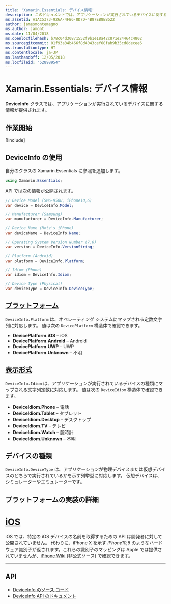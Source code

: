 ```yaml
---
title: 'Xamarin.Essentials: デバイス情報'
description: このドキュメントでは、アプリケーションが実行されているデバイスに関する情報を提供する Xamarin.Essentials の DeviceInfo クラスについて説明します。
ms.assetid: A1AC5373-926A-4FB6-8D7D-4B87EB8EB522
author: jamesmontemagno
ms.author: jamont
ms.date: 11/04/2018
ms.openlocfilehash: b78c04d30871552f9b1e18a42c871e24464c4802
ms.sourcegitcommit: 01f93a34b466f8d4043cef68fab9b35cd8decee6
ms.translationtype: HT
ms.contentlocale: ja-JP
ms.lasthandoff: 12/05/2018
ms.locfileid: "52898954"
---
```

# <a name="xamarinessentials-device-information"></a>Xamarin.Essentials: デバイス情報

**DeviceInfo** クラスでは、アプリケーションが実行されているデバイスに関する情報が提供されます。

## <a name="get-started"></a>作業開始

[!include[](~/essentials/includes/get-started.md)]

## <a name="using-deviceinfo"></a>DeviceInfo の使用

自分のクラスの Xamarin.Essentials に参照を追加します。

```csharp
using Xamarin.Essentials;
```

API では次の情報が公開されます。

```csharp
// Device Model (SMG-950U, iPhone10,6)
var device = DeviceInfo.Model;

// Manufacturer (Samsung)
var manufacturer = DeviceInfo.Manufacturer;

// Device Name (Motz's iPhone)
var deviceName = DeviceInfo.Name;

// Operating System Version Number (7.0)
var version = DeviceInfo.VersionString;

// Platform (Android)
var platform = DeviceInfo.Platform;

// Idiom (Phone)
var idiom = DeviceInfo.Idiom;

// Device Type (Physical)
var deviceType = DeviceInfo.DeviceType;
```

## <a name="platformsxrefxamarinessentialsdeviceinfoplatforms"></a>[プラットフォーム](xref:Xamarin.Essentials.DeviceInfo.Platforms)

`DeviceInfo.Platform` は、オペレーティング システムにマップされる定数文字列に対応します。 値は次の `DevicePlatform` 構造体で確認できます。

- **DevicePlatform.iOS** – iOS
- **DevicePlatform.Android** – Android
- **DevicePlatform.UWP** – UWP
- **DevicePlatform.Unknown** – 不明

## <a name="idiomsxrefxamarinessentialsdeviceinfoidioms"></a>[表示形式](xref:Xamarin.Essentials.DeviceInfo.Idioms)

`DeviceInfo.Idiom` は、アプリケーションが実行されているデバイスの種類にマップされる文字列定数に対応します。 値は次の `DeviceIdiom` 構造体で確認できます。

- **DeviceIdiom.Phone** – 電話
- **DeviceIdiom.Tablet** – タブレット
- **DeviceIdiom.Desktop** – デスクトップ
- **DeviceIdiom.TV** – テレビ
- **DeviceIdiom.Watch** – 腕時計
- **DeviceIdiom.Unknown** – 不明

## <a name="device-type"></a>デバイスの種類

`DeviceInfo.DeviceType` は、アプリケーションが物理デバイスまたは仮想デバイスのどちらで実行されているかを示す列挙型に対応します。 仮想デバイスは、シミュレーターやエミュレーターです。

## <a name="platform-implementation-specifics"></a>プラットフォームの実装の詳細

# <a name="iostabios"></a>[iOS](#tab/ios)

iOS では、特定の iOS デバイスの名前を取得するための API は開発者に対して公開されていません。 代わりに、iPhone X を示す _iPhone10,6_ のようなハードウェア識別子が返されます。これらの識別子のマッピングは Apple では提供されていませんが、[iPhone Wiki](https://www.theiphonewiki.com/wiki/Models) (非公式ソース) で確認できます。

--------------

## <a name="api"></a>API

- [DeviceInfo のソース コード](https://github.com/xamarin/Essentials/tree/master/Xamarin.Essentials/DeviceInfo)
- [DeviceInfo API のドキュメント](xref:Xamarin.Essentials.DeviceInfo)
